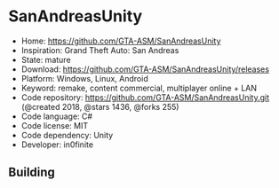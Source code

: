 # SanAndreasUnity

- Home: https://github.com/GTA-ASM/SanAndreasUnity
- Inspiration: Grand Theft Auto: San Andreas
- State: mature
- Download: https://github.com/GTA-ASM/SanAndreasUnity/releases
- Platform: Windows, Linux, Android
- Keyword: remake, content commercial, multiplayer online + LAN
- Code repository: https://github.com/GTA-ASM/SanAndreasUnity.git (@created 2018, @stars 1436, @forks 255)
- Code language: C#
- Code license: MIT
- Code dependency: Unity
- Developer: in0finite

## Building
